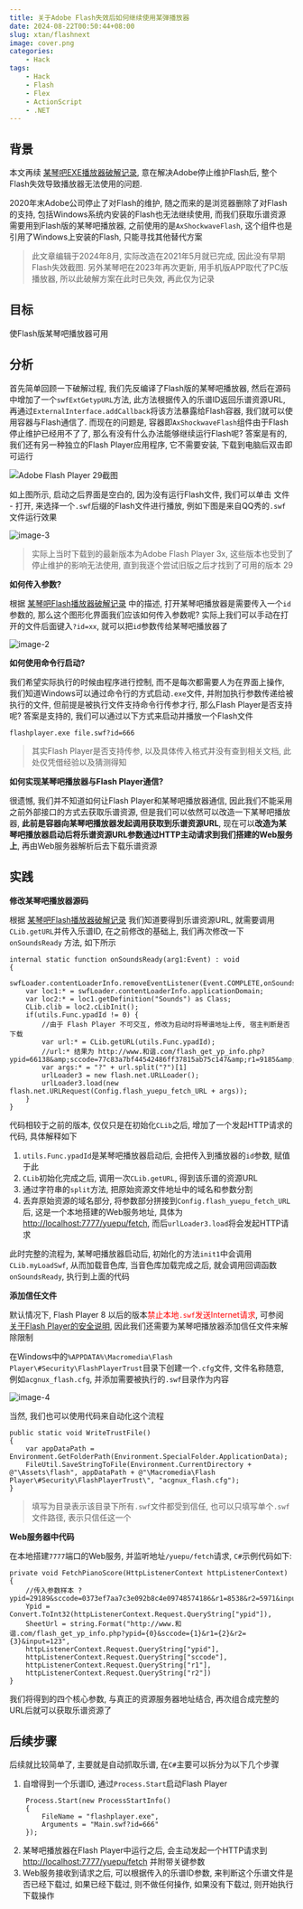 ```yaml
---
title: 关于Adobe Flash失效后如何继续使用某弹播放器
date: 2024-08-22T00:50:44+08:00
slug: xtan/flashnext
image: cover.png
categories:
    - Hack
tags:
    - Hack
    - Flash
    - Flex
    - ActionScript
    - .NET
---
```


背景
---
本文再续 [某琴吧EXE播放器破解记录](../exe), 意在解决Adobe停止维护Flash后, 整个Flash失效导致播放器无法使用的问题. 

2020年末Adobe公司停止了对Flash的维护, 随之而来的是浏览器删除了对Flash的支持, 包括Windows系统内安装的Flash也无法继续使用, 而我们获取乐谱资源需要用到Flash版的某琴吧播放器, 之前使用的是`AxShockwaveFlash`, 这个组件也是引用了Windows上安装的Flash, 只能寻找其他替代方案

> 此文章编辑于2024年8月, 实际改造在2021年5月就已完成, 因此没有早期Flash失效截图. 另外某琴吧在2023年再次更新, 用手机版APP取代了PC版播放器, 所以此破解方案在此时已失效, 再此仅为记录

目标
---
使Flash版某琴吧播放器可用

分析
---
首先简单回顾一下破解过程, 我们先反编译了Flash版的某琴吧播放器, 然后在源码中增加了一个`swfExtGetypURL`方法, 此方法根据传入的乐谱ID返回乐谱资源URL, 再通过`ExternalInterface.addCallback`将该方法暴露给Flash容器, 我们就可以使用容器与Flash通信了. 而现在的问题是, 容器即`AxShockwaveFlash`组件由于Flash停止维护已经用不了了, 那么有没有什么办法能够继续运行Flash呢? 答案是有的, 我们还有另一种独立的Flash Player应用程序, 它不需要安装, 下载到电脑后双击即可运行

![Adobe Flash Player 29截图](1.png)

如上图所示, 启动之后界面是空白的, 因为没有运行Flash文件, 我们可以单击 文件 - 打开, 来选择一个`.swf`后缀的Flash文件进行播放, 例如下图是来自QQ秀的`.swf`文件运行效果

![image-3](3.png)

> 实际上当时下载到的最新版本为Adobe Flash Player 3x, 这些版本也受到了停止维护的影响无法使用, 直到我逐个尝试旧版之后才找到了可用的版本 29

**如何传入参数?**

根据 [某琴吧Flash播放器破解记录](../flash) 中的描述, 打开某琴吧播放器是需要传入一个`id`参数的, 那么这个图形化界面我们应该如何传入参数呢? 实际上我们可以手动在打开的文件后面键入`?id=xx`, 就可以把`id`参数传给某琴吧播放器了

![image-2](2.png)

**如何使用命令行启动?**

我们希望实际执行的时候由程序进行控制, 而不是每次都需要人为在界面上操作, 我们知道Windows可以通过命令行的方式启动`.exe`文件, 并附加执行参数传递给被执行的文件, 但前提是被执行文件支持命令行传参才行, 那么Flash Player是否支持呢? 答案是支持的, 我们可以通过以下方式来启动并播放一个Flash文件

```
flashplayer.exe file.swf?id=666
```

> 其实Flash Player是否支持传参, 以及具体传入格式并没有查到相关文档, 此处仅凭借经验以及猜测得知

**如何实现某琴吧播放器与Flash Player通信?**

很遗憾, 我们并不知道如何让Flash Player和某琴吧播放器通信, 因此我们不能采用之前外部接口的方式去获取乐谱资源, 但是我们可以依然可以改造一下某琴吧播放器, **此前是容器向某琴吧播放器发起调用获取到乐谱资源URL**, 现在可以**改造为某琴吧播放器启动后将乐谱资源URL参数通过HTTP主动请求到我们搭建的Web服务上**, 再由Web服务器解析后去下载乐谱资源

实践
---
**修改某琴吧播放器源码**

根据 [某琴吧Flash播放器破解记录](../flash) 我们知道要得到乐谱资源URL, 就需要调用`CLib.getURL`并传入乐谱ID, 在之前修改的基础上, 我们再次修改一下 `onSoundsReady` 方法, 如下所示

```
internal static function onSoundsReady(arg1:Event) : void
{
    swfLoader.contentLoaderInfo.removeEventListener(Event.COMPLETE,onSoundsReady);
    var loc1:* = swfLoader.contentLoaderInfo.applicationDomain;
    var loc2:* = loc1.getDefinition("Sounds") as Class;
    CLib.clib = loc2.cLibInit();
    if(utils.Func.ypadId != 0) {
        //由于 Flash Player 不可交互, 修改为启动时将琴谱地址上传, 宿主判断是否下载
        var url:* = CLib.getURL(utils.Func.ypadId);
        //url:* 结果为 http://www.和谐.com/flash_get_yp_info.php?ypid=66138&amp;sccode=77c83a7bf44542486ff37815ab75c147&amp;r1=9185&amp;r2=6640&amp;input=123
        var args:* = "?" + url.split("?")[1]
        urlLoader3 = new flash.net.URLLoader();
        urlLoader3.load(new flash.net.URLRequest(Config.flash_yuepu_fetch_URL + args));
    }
}
```
代码相较于之前的版本, 仅仅只是在初始化`CLib`之后, 增加了一个发起HTTP请求的代码, 具体解释如下
1. `utils.Func.ypadId`是某琴吧播放器启动后, 会把传入到播放器的`id`参数, 赋值于此
2. `CLib`初始化完成之后, 调用一次`CLib.getURL`, 得到该乐谱的资源URL
3. 通过字符串的`split`方法, 把原始资源文件地址中的域名和参数分割
4. 丢弃原始资源的域名部分, 将参数部分拼接到`Config.flash_yuepu_fetch_URL`后, 这是一个本地搭建的Web服务地址, 具体为 [http://localhost:7777/yuepu/fetch](), 而后`urlLoader3.load`将会发起HTTP请求

此时完整的流程为, 某琴吧播放器启动后, 初始化的方法`init1`中会调用`CLib.myLoadSwf`, 从而加载音色库, 当音色库加载完成之后, 就会调用回调函数`onSoundsReady`, 执行到上面的代码

**添加信任文件**

默认情况下, Flash Player 8 以后的版本<font color="red">禁止本地`.swf`发送Internet请求</font>, 可参阅 [关于Flash Player的安全说明](https://www.macromedia.com/support/documentation/en/flashplayer/help/settings_manager04.html#117502), 因此我们还需要为某琴吧播放器添加信任文件来解除限制

在Windows中的`%APPDATA%\Macromedia\Flash Player\#Security\FlashPlayerTrust`目录下创建一个`.cfg`文件, 文件名称随意, 例如`acgnux_flash.cfg`, 并添加需要被执行的`.swf`目录作为内容

![image-4](4.png)

当然, 我们也可以使用代码来自动化这个流程

```
public static void WriteTrustFile()
{
    var appDataPath = Environment.GetFolderPath(Environment.SpecialFolder.ApplicationData);
    FileUtil.SaveStringToFile(Environment.CurrentDirectory + @"\Assets\flash", appDataPath + @"\Macromedia\Flash Player\#Security\FlashPlayerTrust\", "acgnux_flash.cfg");
}
```

> 填写为目录表示该目录下所有`.swf`文件都受到信任, 也可以只填写单个`.swf`文件路径, 表示只信任这一个


**Web服务器中代码**

在本地搭建`7777`端口的Web服务, 并监听地址`/yuepu/fetch`请求, `C#`示例代码如下:

```
private void FetchPianoScore(HttpListenerContext httpListenerContext)
{
    //传入参数样本 ?ypid=29189&sccode=0373ef7aa7c3e092b8c4e09748574186&r1=8538&r2=5971&input=123
    Ypid = Convert.ToInt32(httpListenerContext.Request.QueryString["ypid"]),
    SheetUrl = string.Format("http://www.和谐.com/flash_get_yp_info.php?ypid={0}&sccode={1}&r1={2}&r2={3}&input=123",
    httpListenerContext.Request.QueryString["ypid"],
    httpListenerContext.Request.QueryString["sccode"],
    httpListenerContext.Request.QueryString["r1"],
    httpListenerContext.Request.QueryString["r2"])
}
```

我们将得到的四个核心参数, 与真正的资源服务器地址结合, 再次组合成完整的URL后就可以获取乐谱资源了

后续步骤
---
后续就比较简单了, 主要就是自动抓取乐谱, 在`C#`主要可以拆分为以下几个步骤

1. 自增得到一个乐谱ID, 通过`Process.Start`启动Flash Player

```
    Process.Start(new ProcessStartInfo()
    {
        FileName = "flashplayer.exe",
        Arguments = "Main.swf?id=666"
    });
```

2. 某琴吧播放器在Flash Player中运行之后, 会主动发起一个HTTP请求到[http://localhost:7777/yuepu/fetch]() 并附带关键参数
3. Web服务接收到请求之后, 可以根据传入的乐谱ID参数, 来判断这个乐谱文件是否已经下载过, 如果已经下载过, 则不做任何操作, 如果没有下载过, 则开始执行下载操作